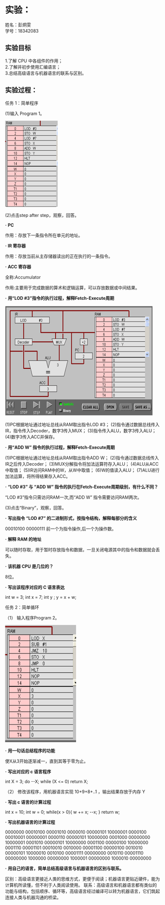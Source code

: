 # 实验：
姓名：彭炯雯</br>
学号：18342083

## **实验目标**

1.了解 CPU 中各组件的作用；</br>
2.了解并初步使用汇编语言；</br>
3.总结高级语言与机器语言的联系与区别。 </br>

## 实验过程：

任务 1：简单程序

(1)输入 Program 1。

![](images/76.png)



(2)点击step after step，观察，回答。

**·** **PC**

作用：存放下一条指令所在单元的地址。

**·** **IR 寄存器**

作用：存放当前从主存储器读出的正在执行的一条指令。

**·** **ACC 寄存器**

全称:Accumulator 

作用:主要用于完成数据的算术和逻辑运算，可以存放数据或中间结果。

**·** **用“LOD #3”指令的执行过程，解释Fetch-Execute周期**

![](images/77.png)

(1)PC根据地址通过地址总线从RAM取出指令LOD #3；
(2)指令通过数据总线传入IR，指令传入Decoder，数字3传入MUX；
(3)指令传入ALU，数字3传入ALU；
(4)数字3传入ACC并保存。

**·** **用“ADD W” 指令的执行过程，解释Fetch-Execute周期**

(1)PC根据地址通过地址总线从RAM取出指令ADD W；
(2)指令通过数据总线传入IR之后传入Decoder；
(3)MUX分解指令将加法运算符存入ALU；
(4)ALU从ACC中取值；
(5)IR访问RAM中的W，从W中取值；
(6)W的值读入ALU；
(7)ALU进行加法运算，将所得结果存入ACC。

**·** **“LOD #3” 与 “ADD W” 指令的执行在Fetch-Execute周期级别，有什么不同？** 

“LOD #3”指令只需访问RAM一次,而“ADD W” 指令需要访问RAM两次。 

(3)点击“Binary”，观察，回答。

**·** **写出指令 “LOD #7” 的二进制形式，按指令结构，解释每部分的含义**

00010100 00000111 
前一个为指令操作,后一个为操作数。

**·** **解释 RAM 的地址**

可以随时存取，用于暂时存放指令和数据，一旦关闭电源其中的指令和数据就会丢失。

**·** **该机器 CPU 是几位的？** 

8位。 

**·** **写出该程序对应的 C 语言表达**

int w = 3;
int x = 7; 
int y ; 
y = x + w;

任务 2：简单循环

（1） 输入程序Program 2。

![](images/80.png)

**·** **用一句话总结程序的功能**

使X从3开始逐渐减一，直到其等于零为止。

**·** **写出对应的 c 语言程序**

int X = 3;
do
    --X;
while (X <= 0)
    return X;

（2） 修改该程序，用机器语言实现 10+9+8+..1 ，输出结果存放于内存 Y

**·** **写出 c 语言的计算过程**

int x = 10; 
int w = 0; 
while(x > 0){ 
    w += x; 
    --x; 
} 
return w; 

**·** **写出机器语言的计算过程**

0000000 00010100 00001010 
0000010 00000101 10000001 
0000100 00010001 00000001 
0000110 00000101 10000000 
0001000 00000000 10000001 
0001010 00000101 10000000 
0001100 00000100 10000000 
0001110 00001101 00010010 
0010000 00001100 00000100 
0010010 00000101 10000010 
0010100 00001111 00000000 
0010110 00001110 00000000 
1000000 00000000 
1000001 00000000 
1000010 00000000 

**·** **用自己的语言，简单总结高级语言与机器语言的区别与联系。**

区别：高级语言更接近人类的思维方式，更便于阅读；机器语言更贴近硬件，能为计算机所读懂，但不利于人类阅读使用。
联系：高级语言和机器语言都有类似的功能与结构，包括顺序、循环等，高级语言经过编译可以转为机器语言，它们筑起连接人类与机器沟通的桥梁。
